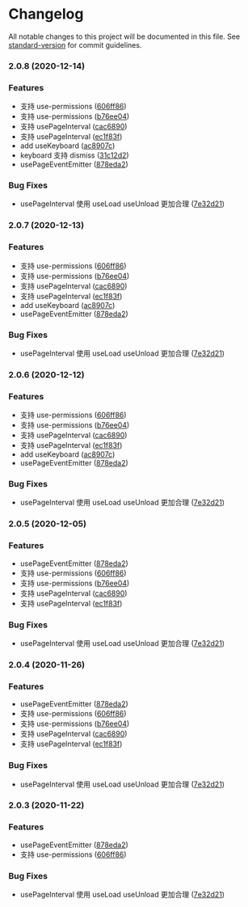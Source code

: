# Changelog

All notable changes to this project will be documented in this file. See [standard-version](https://github.com/conventional-changelog/standard-version) for commit guidelines.

### 2.0.8 (2020-12-14)


### Features

* 支持 use-permissions ([606ff86](https://github.com/Chooin/react-native-composition/commit/606ff86f417690a77be42a91e8468235f006f102))
* 支持 use-permissions ([b76ee04](https://github.com/Chooin/react-native-composition/commit/b76ee040fc9ef22e00a1dc802754619fd3d8e264))
* 支持 usePageInterval ([cac6890](https://github.com/Chooin/react-native-composition/commit/cac6890192c4ba12ebd1be33d8bc79e36e8a9b68))
* 支持 usePageInterval ([ec1f83f](https://github.com/Chooin/react-native-composition/commit/ec1f83f5a07f18ef9ef9b71edc1a56703ed046fc))
* add useKeyboard ([ac8907c](https://github.com/Chooin/react-native-composition/commit/ac8907ceb2cd29a35d6add3a9ce2eb5663fd70f3))
* keyboard 支持 dismiss ([31c12d2](https://github.com/Chooin/react-native-composition/commit/31c12d272bd401399feb7cce344e1765b396af8d))
* usePageEventEmitter ([878eda2](https://github.com/Chooin/react-native-composition/commit/878eda2ee95d92c4b8fd2117984dde503e1a17f0))


### Bug Fixes

* usePageInterval 使用 useLoad useUnload 更加合理 ([7e32d21](https://github.com/Chooin/react-native-composition/commit/7e32d2117a5f595c7fae485383c13a76bf16fd3c))

### 2.0.7 (2020-12-13)

### Features

- 支持 use-permissions ([606ff86](https://github.com/Chooin/react-native-composition/commit/606ff86f417690a77be42a91e8468235f006f102))
- 支持 use-permissions ([b76ee04](https://github.com/Chooin/react-native-composition/commit/b76ee040fc9ef22e00a1dc802754619fd3d8e264))
- 支持 usePageInterval ([cac6890](https://github.com/Chooin/react-native-composition/commit/cac6890192c4ba12ebd1be33d8bc79e36e8a9b68))
- 支持 usePageInterval ([ec1f83f](https://github.com/Chooin/react-native-composition/commit/ec1f83f5a07f18ef9ef9b71edc1a56703ed046fc))
- add useKeyboard ([ac8907c](https://github.com/Chooin/react-native-composition/commit/ac8907ceb2cd29a35d6add3a9ce2eb5663fd70f3))
- usePageEventEmitter ([878eda2](https://github.com/Chooin/react-native-composition/commit/878eda2ee95d92c4b8fd2117984dde503e1a17f0))

### Bug Fixes

- usePageInterval 使用 useLoad useUnload 更加合理 ([7e32d21](https://github.com/Chooin/react-native-composition/commit/7e32d2117a5f595c7fae485383c13a76bf16fd3c))

### 2.0.6 (2020-12-12)

### Features

- 支持 use-permissions ([606ff86](https://github.com/Chooin/react-native-composition/commit/606ff86f417690a77be42a91e8468235f006f102))
- 支持 use-permissions ([b76ee04](https://github.com/Chooin/react-native-composition/commit/b76ee040fc9ef22e00a1dc802754619fd3d8e264))
- 支持 usePageInterval ([cac6890](https://github.com/Chooin/react-native-composition/commit/cac6890192c4ba12ebd1be33d8bc79e36e8a9b68))
- 支持 usePageInterval ([ec1f83f](https://github.com/Chooin/react-native-composition/commit/ec1f83f5a07f18ef9ef9b71edc1a56703ed046fc))
- add useKeyboard ([ac8907c](https://github.com/Chooin/react-native-composition/commit/ac8907ceb2cd29a35d6add3a9ce2eb5663fd70f3))
- usePageEventEmitter ([878eda2](https://github.com/Chooin/react-native-composition/commit/878eda2ee95d92c4b8fd2117984dde503e1a17f0))

### Bug Fixes

- usePageInterval 使用 useLoad useUnload 更加合理 ([7e32d21](https://github.com/Chooin/react-native-composition/commit/7e32d2117a5f595c7fae485383c13a76bf16fd3c))

### 2.0.5 (2020-12-05)

### Features

- usePageEventEmitter ([878eda2](https://github.com/Chooin/react-native-composition/commit/878eda2ee95d92c4b8fd2117984dde503e1a17f0))
- 支持 use-permissions ([606ff86](https://github.com/Chooin/react-native-composition/commit/606ff86f417690a77be42a91e8468235f006f102))
- 支持 use-permissions ([b76ee04](https://github.com/Chooin/react-native-composition/commit/b76ee040fc9ef22e00a1dc802754619fd3d8e264))
- 支持 usePageInterval ([cac6890](https://github.com/Chooin/react-native-composition/commit/cac6890192c4ba12ebd1be33d8bc79e36e8a9b68))
- 支持 usePageInterval ([ec1f83f](https://github.com/Chooin/react-native-composition/commit/ec1f83f5a07f18ef9ef9b71edc1a56703ed046fc))

### Bug Fixes

- usePageInterval 使用 useLoad useUnload 更加合理 ([7e32d21](https://github.com/Chooin/react-native-composition/commit/7e32d2117a5f595c7fae485383c13a76bf16fd3c))

### 2.0.4 (2020-11-26)

### Features

- usePageEventEmitter ([878eda2](https://github.com/Chooin/react-native-composition/commit/878eda2ee95d92c4b8fd2117984dde503e1a17f0))
- 支持 use-permissions ([606ff86](https://github.com/Chooin/react-native-composition/commit/606ff86f417690a77be42a91e8468235f006f102))
- 支持 use-permissions ([b76ee04](https://github.com/Chooin/react-native-composition/commit/b76ee040fc9ef22e00a1dc802754619fd3d8e264))
- 支持 usePageInterval ([cac6890](https://github.com/Chooin/react-native-composition/commit/cac6890192c4ba12ebd1be33d8bc79e36e8a9b68))
- 支持 usePageInterval ([ec1f83f](https://github.com/Chooin/react-native-composition/commit/ec1f83f5a07f18ef9ef9b71edc1a56703ed046fc))

### Bug Fixes

- usePageInterval 使用 useLoad useUnload 更加合理 ([7e32d21](https://github.com/Chooin/react-native-composition/commit/7e32d2117a5f595c7fae485383c13a76bf16fd3c))

### 2.0.3 (2020-11-22)

### Features

- usePageEventEmitter ([878eda2](https://github.com/Chooin/react-native-composition/commit/878eda2ee95d92c4b8fd2117984dde503e1a17f0))
- 支持 use-permissions ([606ff86](https://github.com/Chooin/react-native-composition/commit/606ff86f417690a77be42a91e8468235f006f102))

### Bug Fixes

- usePageInterval 使用 useLoad useUnload 更加合理 ([7e32d21](https://github.com/Chooin/react-native-composition/commit/7e32d2117a5f595c7fae485383c13a76bf16fd3c))
